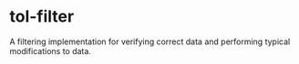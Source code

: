 tol-filter
==========

A filtering implementation for verifying correct data and performing typical modifications to data.
